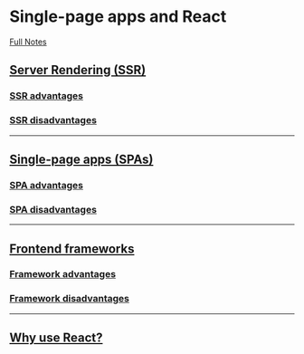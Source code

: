 # Single-page apps and React

[Full Notes](https://fac-slides.netlify.app/slides/spa-react/#0)

## [Server Rendering (SSR)](https://fac-slides.netlify.app/slides/spa-react/#2)

### [SSR advantages](https://fac-slides.netlify.app/slides/spa-react/#7)

### [SSR disadvantages](https://fac-slides.netlify.app/slides/spa-react/#12)

---

## [Single-page apps (SPAs)](https://fac-slides.netlify.app/slides/spa-react/#17)

### [SPA advantages](https://fac-slides.netlify.app/slides/spa-react/#22)

### [SPA disadvantages](https://fac-slides.netlify.app/slides/spa-react/#27)

---

## [Frontend frameworks](https://fac-slides.netlify.app/slides/spa-react/#34)

### [Framework advantages](https://fac-slides.netlify.app/slides/spa-react/#36)

### [Framework disadvantages](https://fac-slides.netlify.app/slides/spa-react/#40)

---

## [Why use React?](https://fac-slides.netlify.app/slides/spa-react/#44)
